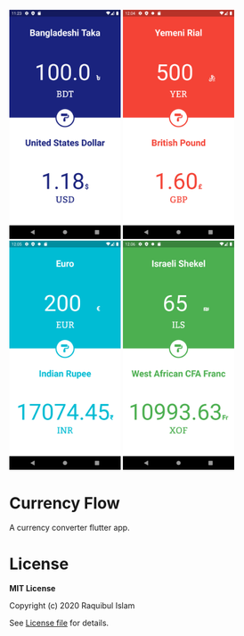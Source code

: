 <p float="left">
<img src="Screenshots/First Impression.png" width="200">
<img src="Screenshots/Screenshot_1592892294.png" width="200">
<img src="Screenshots/Screenshot_1592892347.png" width="200">
<img src="Screenshots/Screenshot_1592892393.png" width="200">
</p>

# Currency Flow

A currency converter flutter app.

# License

**MIT License**

Copyright (c) 2020 Raquibul Islam

See [License file](other_file.md) for details.
